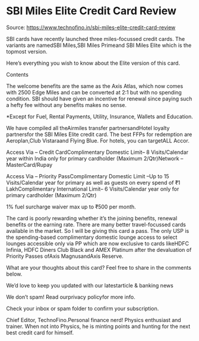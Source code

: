 # SBI Miles Elite Credit Card Review

Source: https://www.technofino.in/sbi-miles-elite-credit-card-review

SBI cards have recently launched three miles-focussed credit cards. The variants are namedSBI Miles,SBI Miles Primeand SBI Miles Elite which is the topmost version.

Here’s everything you wish to know about the Elite version of this card.

Contents

The welcome benefits are the same as the Axis Atlas, which now comes with 2500 Edge Miles and can be converted at 2:1 but with no spending condition. SBI should have given an incentive for renewal since paying such a hefty fee without any benefits makes no sense.

*Except for Fuel, Rental Payments, Utility, Insurance, Wallets and Education.

We have compiled all theAirmiles transfer partnersandHotel loyalty partnersfor the SBI Miles Elite credit card. The best FFPs for redemption are Aeroplan,Club Vistaraand Flying Blue. For hotels, you can targetALL Accor.

Access Via – Credit CardComplimentary Domestic Limit– 8 Visits/Calendar year within India only for primary cardholder (Maximum 2/Qtr)Network – MasterCard/Rupay

Access Via – Priority PassComplimentary Domestic Limit –Up to 15 Visits/Calendar year for primary as well as guests on every spend of ₹1 LakhComplimentary International Limit– 6 Visits/Calendar year only for primary cardholder (Maximum 2/Qtr)

1% fuel surcharge waiver max up to ₹500 per month.

The card is poorly rewarding whether it’s the joining benefits, renewal benefits or the earning rate. There are many better travel-focussed cards available in the market. So I will be giving this card a pass. The only USP is the spending-based complimentary domestic lounge access to select lounges accessible only via PP which are now exclusive to cards likeHDFC Infinia, HDFC Diners Club Black and AMEX Platinum after the devaluation of Priority Passes ofAxis MagnusandAxis Reserve.

What are your thoughts about this card? Feel free to share in the comments below.

We’d love to keep you updated with our latestarticle & banking news

We don’t spam! Read ourprivacy policyfor more info.

Check your inbox or spam folder to confirm your subscription.

Chief Editor, TechnoFino.Personal finance nerd! Physics enthusiast and trainer. When not into Physics, he is minting points and hunting for the next best credit card for himself.